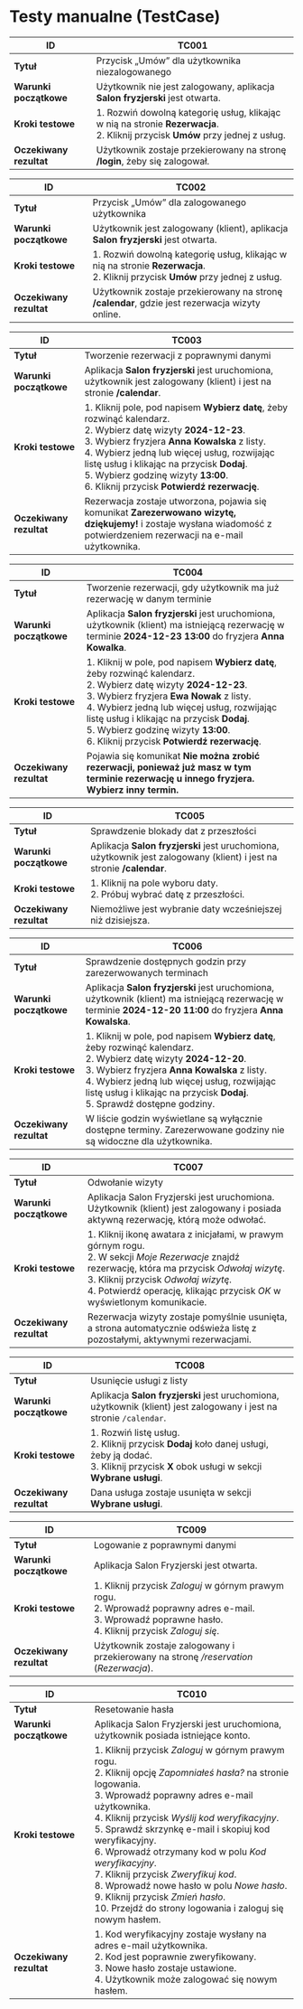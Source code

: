 # Testy manualne (TestCase)

| **ID**              | **TC001**                                  |
|----------------------|--------------------------------------------|
| **Tytuł**           | Przycisk „Umów” dla użytkownika niezalogowanego |
| **Warunki początkowe** | Użytkownik nie jest zalogowany, aplikacja **Salon fryzjerski** jest otwarta. |
| **Kroki testowe**    | 1. Rozwiń dowolną kategorię usług, klikając w nią na stronie **Rezerwacja**.  <br> 2. Kliknij przycisk **Umów** przy jednej z usług. |
| **Oczekiwany rezultat** | Użytkownik zostaje przekierowany na stronę **/login**, żeby się zalogował. |

| **ID**              | **TC002**                                  |
|----------------------|--------------------------------------------|
| **Tytuł**           | Przycisk „Umów” dla zalogowanego użytkownika |
| **Warunki początkowe** | Użytkownik jest zalogowany (klient), aplikacja **Salon fryzjerski** jest otwarta. |
| **Kroki testowe**    | 1. Rozwiń dowolną kategorię usług, klikając w nią na stronie **Rezerwacja**.  <br> 2. Kliknij przycisk **Umów** przy jednej z usług. |
| **Oczekiwany rezultat** | Użytkownik zostaje przekierowany na stronę **/calendar**, gdzie jest rezerwacja wizyty online. |

| **ID**               | **TC003**                                      |
|-----------------------|-----------------------------------------------|
| **Tytuł**            | Tworzenie rezerwacji z poprawnymi danymi       |
| **Warunki początkowe**| Aplikacja **Salon fryzjerski** jest uruchomiona, użytkownik jest zalogowany (klient) i jest na stronie **/calendar**. |
| **Kroki testowe**     | 1. Kliknij pole, pod napisem **Wybierz datę**, żeby rozwinąć kalendarz. <br> 2. Wybierz datę wizyty **2024-12-23**. <br> 3. Wybierz fryzjera **Anna Kowalska** z listy. <br> 4. Wybierz jedną lub więcej usług, rozwijając listę usług i klikając na przycisk **Dodaj**. <br> 5. Wybierz godzinę wizyty **13:00**. <br> 6. Kliknij przycisk **Potwierdź rezerwację**. |
| **Oczekiwany rezultat**| Rezerwacja zostaje utworzona, pojawia się komunikat **Zarezerwowano wizytę, dziękujemy!** i zostaje wysłana wiadomość z potwierdzeniem rezerwacji na e-mail użytkownika. |

| **ID**               | **TC004**                                      |
|-----------------------|-----------------------------------------------|
| **Tytuł**            | Tworzenie rezerwacji, gdy użytkownik ma już rezerwację w danym terminie |
| **Warunki początkowe**| Aplikacja **Salon fryzjerski** jest uruchomiona, użytkownik (klient) ma istniejącą rezerwację w terminie **2024-12-23 13:00** do fryzjera **Anna Kowalka**. |
| **Kroki testowe**     | 1. Kliknij w pole, pod napisem **Wybierz datę**, żeby rozwinąć kalendarz. <br> 2. Wybierz datę wizyty **2024-12-23**. <br> 3. Wybierz fryzjera **Ewa Nowak** z listy. <br> 4. Wybierz jedną lub więcej usług, rozwijając listę usług i klikając na przycisk **Dodaj**. <br> 5. Wybierz godzinę wizyty **13:00**. <br> 6. Kliknij przycisk **Potwierdź rezerwację**. |
| **Oczekiwany rezultat**| Pojawia się komunikat **Nie można zrobić rezerwacji, ponieważ już masz w tym terminie rezerwację u innego fryzjera. Wybierz inny termin.** |

| **ID**               | **TC005**                                      |
|-----------------------|-----------------------------------------------|
| **Tytuł**            | Sprawdzenie blokady dat z przeszłości          |
| **Warunki początkowe**| Aplikacja **Salon fryzjerski** jest uruchomiona, użytkownik jest zalogowany (klient) i jest na stronie **/calendar**. |
| **Kroki testowe**     | 1. Kliknij na pole wyboru daty. <br> 2. Próbuj wybrać datę z przeszłości. |
| **Oczekiwany rezultat**| Niemożliwe jest wybranie daty wcześniejszej niż dzisiejsza. |

| **ID**               | **TC006**                                      |
|-----------------------|-----------------------------------------------|
| **Tytuł**            | Sprawdzenie dostępnych godzin przy zarezerwowanych terminach |
| **Warunki początkowe**| Aplikacja **Salon fryzjerski** jest uruchomiona, użytkownik (klient) ma istniejącą rezerwację w terminie **2024-12-20 11:00** do fryzjera **Anna Kowalska**. |
| **Kroki testowe**     | 1. Kliknij w pole, pod napisem **Wybierz datę**, żeby rozwinąć kalendarz. <br> 2. Wybierz datę wizyty **2024-12-20**. <br> 3. Wybierz fryzjera **Anna Kowalska** z listy. <br> 4. Wybierz jedną lub więcej usług, rozwijając listę usług i klikając na przycisk **Dodaj**. <br> 5. Sprawdź dostępne godziny. |
| **Oczekiwany rezultat**| W liście godzin wyświetlane są wyłącznie dostępne terminy. Zarezerwowane godziny nie są widoczne dla użytkownika. |


| **ID**   | TC007                              |
|----------|------------------------------------|
| **Tytuł** | Odwołanie wizyty                  |
| **Warunki początkowe** | Aplikacja Salon Fryzjerski jest uruchomiona. Użytkownik (klient) jest zalogowany i posiada aktywną rezerwację, którą może odwołać. |
| **Kroki testowe** | 1. Kliknij ikonę awatara z inicjałami, w prawym górnym rogu. <br> 2. W sekcji *Moje Rezerwacje* znajdź rezerwację, która ma przycisk *Odwołaj wizytę*. <br> 3. Kliknij przycisk *Odwołaj wizytę*. <br> 4. Potwierdź operację, klikając przycisk *OK* w wyświetlonym komunikacie. |
| **Oczekiwany rezultat** | Rezerwacja wizyty zostaje pomyślnie usunięta, a strona automatycznie odświeża listę z pozostałymi, aktywnymi rezerwacjami. |

| ID       | TC008                              |
|----------|------------------------------------|
| **Tytuł** | Usunięcie usługi z listy           |
| **Warunki początkowe** | Aplikacja **Salon fryzjerski** jest uruchomiona, użytkownik (klient) jest zalogowany i jest na stronie `/calendar`. |
| **Kroki testowe** | 1. Rozwiń listę usług.  <br> 2. Kliknij przycisk **Dodaj** koło danej usługi, żeby ją dodać.  <br> 3. Kliknij przycisk **X** obok usługi w sekcji **Wybrane usługi**. |
| **Oczekiwany rezultat** | Dana usługa zostaje usunięta w sekcji **Wybrane usługi**. |

| **ID**   | TC009                              |
|----------|------------------------------------|
| **Tytuł** | Logowanie z poprawnymi danymi     |
| **Warunki początkowe** | Aplikacja Salon Fryzjerski jest otwarta. |
| **Kroki testowe** | 1. Kliknij przycisk *Zaloguj* w górnym prawym rogu. <br> 2. Wprowadź poprawny adres e-mail. <br> 3. Wprowadź poprawne hasło. <br> 4. Kliknij przycisk *Zaloguj się*. |
| **Oczekiwany rezultat** | Użytkownik zostaje zalogowany i przekierowany na stronę */reservation* (*Rezerwacja*). |

| **ID**   | TC010                              |
|----------|------------------------------------|
| **Tytuł** | Resetowanie hasła                 |
| **Warunki początkowe** | Aplikacja Salon Fryzjerski jest uruchomiona, użytkownik posiada istniejące konto. |
| **Kroki testowe** | 1. Kliknij przycisk *Zaloguj* w górnym prawym rogu. <br> 2. Kliknij opcję *Zapomniałeś hasła?* na stronie logowania. <br> 3. Wprowadź poprawny adres e-mail użytkownika. <br> 4. Kliknij przycisk *Wyślij kod weryfikacyjny*. <br> 5. Sprawdź skrzynkę e-mail i skopiuj kod weryfikacyjny. <br> 6. Wprowadź otrzymany kod w polu *Kod weryfikacyjny*. <br> 7. Kliknij przycisk *Zweryfikuj kod*. <br> 8. Wprowadź nowe hasło w polu *Nowe hasło*. <br> 9. Kliknij przycisk *Zmień hasło*. <br> 10. Przejdź do strony logowania i zaloguj się nowym hasłem. |
| **Oczekiwany rezultat** | 1. Kod weryfikacyjny zostaje wysłany na adres e-mail użytkownika. <br> 2. Kod jest poprawnie zweryfikowany. <br> 3. Nowe hasło zostaje ustawione. <br> 4. Użytkownik może zalogować się nowym hasłem. |
